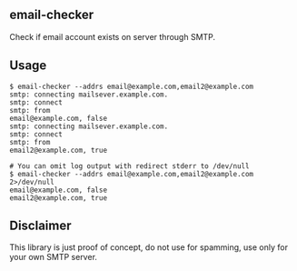 email-checker
------------------

Check if email account exists on server through SMTP.

## Usage

```shell
$ email-checker --addrs email@example.com,email2@example.com
smtp: connecting mailsever.example.com.
smtp: connect
smtp: from
email@example.com, false
smtp: connecting mailsever.example.com.
smtp: connect
smtp: from
email2@example.com, true

# You can omit log output with redirect stderr to /dev/null 
$ email-checker --addrs email@example.com,email2@example.com 2>/dev/null
email@example.com, false
email2@example.com, true
```

## Disclaimer

This library is just proof of concept, do not use for spamming, use only for your own SMTP server.